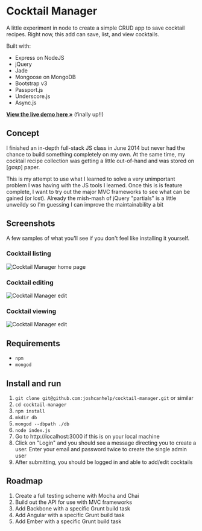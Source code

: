 # Cocktail Manager

A little experiment in node to create a simple CRUD app to save cocktail recipes. Right now, this add can save, list, and view cocktails.

Built with:

- Express on NodeJS
- jQuery
- Jade
- Mongoose on MongoDB
- Bootstrap v3
- Passport.js
- Underscore.js
- Async.js

**[View the live demo here »](http://cocktails.joshcanhelp.com/)** (finally up!!)


## Concept

I finished an in-depth full-stack JS class in June 2014 but never had the chance to build something completely on my own. At the same time, my cocktail recipe collection was getting a little out-of-hand and was stored on [*gasp*] paper.

This is my attempt to use what I learned to solve a very unimportant problem I was having with the JS tools I learned. Once this is is feature complete, I want to try out the major MVC frameworks to see what can be gained (or lost). Already the mish-mash of jQuery "partials" is a little unweildy so I'm guessing I can improve the maintainability a bit

## Screenshots

A few samples of what you'll see if you don't feel like installing it yourself.

### Cocktail listing

![Cocktail Manager home page](https://dl.dropboxusercontent.com/u/64275/github/cocktail-manager-01.png)

### Cocktail editing

![Cocktail Manager edit](https://dl.dropboxusercontent.com/u/64275/github/cocktail-manager-02.png)

### Cocktail viewing

![Cocktail Manager edit](https://dl.dropboxusercontent.com/u/64275/github/cocktail-manager-03.png)

## Requirements

- `npm`
- `mongod`

## Install and run

1. `git clone git@github.com:joshcanhelp/cocktail-manager.git` or similar
2. `cd cocktail-manager`
3. `npm install`
4. `mkdir db`
5. `mongod --dbpath ./db`
6. `node index.js`
7. Go to http://localhost:3000 if this is on your local machine
8. Click on "Login" and you should see a message directing you to create a user. Enter your email and password twice to create the single admin user
9. After submitting, you should be logged in and able to add/edit cocktails

## Roadmap

1. Create a full testing scheme with Mocha and Chai
2. Build out the API for use with MVC frameworks
3. Add Backbone with a specific Grunt build task
4. Add Angular with a specific Grunt build task
5. Add Ember with a specific Grunt build task
